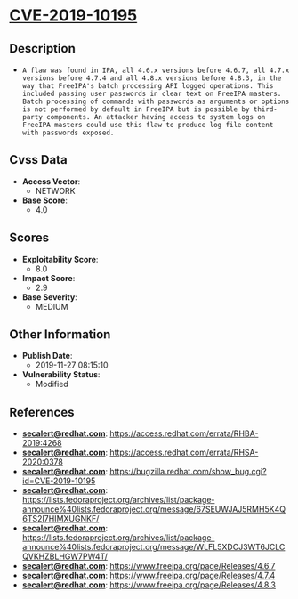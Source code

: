 
# [CVE-2019-10195](https://access.redhat.com/errata/RHBA-2019:4268)

## Description

- `A flaw was found in IPA, all 4.6.x versions before 4.6.7, all 4.7.x versions before 4.7.4 and all 4.8.x versions before 4.8.3, in the way that FreeIPA's batch processing API logged operations. This included passing user passwords in clear text on FreeIPA masters. Batch processing of commands with passwords as arguments or options is not performed by default in FreeIPA but is possible by third-party components. An attacker having access to system logs on FreeIPA masters could use this flaw to produce log file content with passwords exposed.`

## Cvss Data

- **Access Vector**:
  - NETWORK
- **Base Score**:
  - 4.0

## Scores

- **Exploitability Score**:
  - 8.0
- **Impact Score**:
  - 2.9
- **Base Severity**:
  - MEDIUM

## Other Information

- **Publish Date**:
  - 2019-11-27 08:15:10
- **Vulnerability Status**:
  - Modified

## References

- **secalert@redhat.com**: https://access.redhat.com/errata/RHBA-2019:4268
- **secalert@redhat.com**: https://access.redhat.com/errata/RHSA-2020:0378
- **secalert@redhat.com**: https://bugzilla.redhat.com/show_bug.cgi?id=CVE-2019-10195
- **secalert@redhat.com**: https://lists.fedoraproject.org/archives/list/package-announce%40lists.fedoraproject.org/message/67SEUWJAJ5RMH5K4Q6TS2I7HIMXUGNKF/
- **secalert@redhat.com**: https://lists.fedoraproject.org/archives/list/package-announce%40lists.fedoraproject.org/message/WLFL5XDCJ3WT6JCLCQVKHZBLHGW7PW4T/
- **secalert@redhat.com**: https://www.freeipa.org/page/Releases/4.6.7
- **secalert@redhat.com**: https://www.freeipa.org/page/Releases/4.7.4
- **secalert@redhat.com**: https://www.freeipa.org/page/Releases/4.8.3
